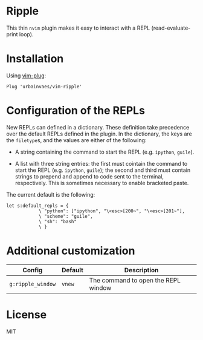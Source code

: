 # Ripple

This thin `nvim` plugin makes it easy to interact with a REPL (read-evaluate-print loop).

# Installation

Using [vim-plug](https://github.com/junegunn/vim-plug):

```vim
Plug 'urbainvaes/vim-ripple'
```

# Configuration of the REPLs

New REPLs can defined in a dictionary.
These definition take precedence over the default REPLs defined in the plugin.
In the dictionary, the keys are the `filetype`s,
and the values are either of the following:

- A string containing the command to start the REPL (e.g. `ipython`, `guile`).

- A list with three string entries:
the first must cointain the command to start the REPL (e.g. `ipython`, `guile`);
the second and third must contain strings to prepend and append to code sent to the terminal,
respectively. This is sometimes necessary to enable bracketed paste.

The current default is the following:
```vim
let s:default_repls = {
            \ "python": ["ipython", "\<esc>[200~", "\<esc>[201~"],
            \ "scheme": "guile",
            \ "sh": "bash"
            \ }
```

# Additional customization

| Config            | Default | Description |
| ------            | ------- | ----------- |
| `g:ripple_window` | `vnew`  | The command to open the REPL window |

# License

MIT
